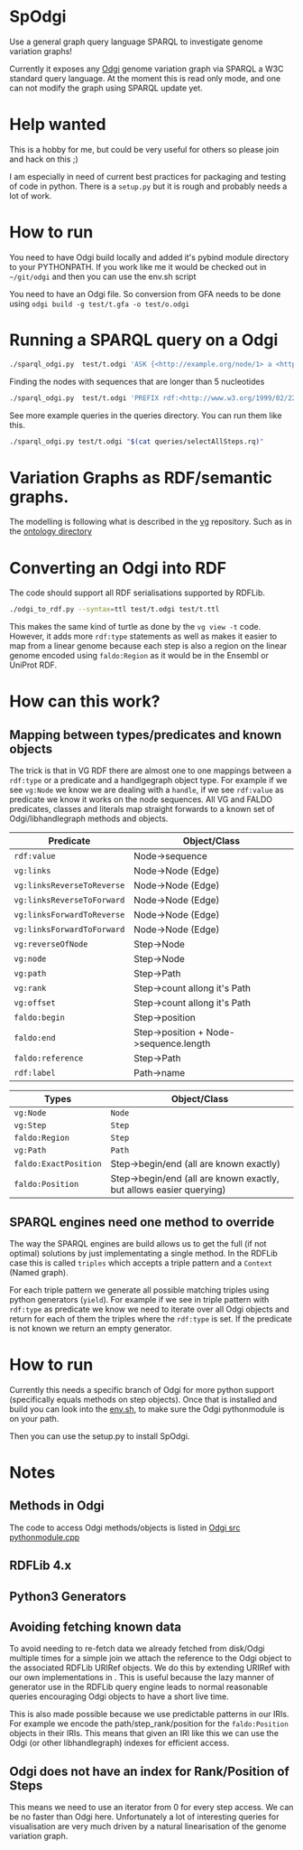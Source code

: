 # SpOdgi
Use a general graph query language SPARQL to investigate genome variation graphs!

Currently it exposes any [Odgi](https://github.com/vgteam/odgi) genome variation graph via SPARQL a W3C standard query language. At the moment this is read only mode, and one can not modify the graph using SPARQL update yet.

# Help wanted

This is a hobby for me, but could be very useful for others so please join and hack on this ;)

I am especially in need of current best practices for packaging and testing of code in python. There is a `setup.py` but it is rough and probably needs a lot of work.

# How to run

You need to have Odgi build locally and added it's pybind module directory to your PYTHONPATH. If you work like me it would be checked out in `~/git/odgi` and then you can use the env.sh script

You need to have an Odgi file. So conversion from GFA
needs to be done using `odgi build -g test/t.gfa -o test/o.odgi`

# Running a SPARQL query on a Odgi

```bash
./sparql_odgi.py  test/t.odgi 'ASK {<http://example.org/node/1> a <http://biohackathon.org/resource/vg#Node>}'
```

Finding the nodes with sequences that are longer than 5 nucleotides

```bash
./sparql_odgi.py  test/t.odgi 'PREFIX rdf:<http://www.w3.org/1999/02/22-rdf-syntax-ns#> SELECT ?seq WHERE {?x rdf:value ?seq . FILTER(strlen(?seq) >5)}'

```
See more example queries in the queries directory. You can run them like this.

```bash
./sparql_odgi.py test/t.odgi "$(cat queries/selectAllSteps.rq)"
```

# Variation Graphs as RDF/semantic graphs.

The modelling is following what is described in the [vg](/vgteam/vg) repository. 
Such as in the [ontology directory](/vgteam/vg/tree/master/ontology)

# Converting an Odgi into RDF

The code should support all RDF serialisations supported by RDFLib.

```bash
./odgi_to_rdf.py --syntax=ttl test/t.odgi test/t.ttl
```
This makes the same kind of turtle as done by the `vg view -t` code.
However, it adds more `rdf:type` statements as well as makes it easier to map from a linear genome because each step is also a region on the linear genome encoded using `faldo:Region` as it  would be in the Ensembl or UniProt RDF.

# How can this work?

## Mapping between types/predicates and known objects

The trick is that in VG RDF there are almost one to one mappings between a `rdf:type` or a predicate and a handlgegraph object type. For example if we see `vg:Node` we know we are dealing with a `handle`, if we see `rdf:value` as predicate we know it works on the node sequences. All VG and FALDO predicates, classes and literals map straight forwards to a known set of Odgi/libhandlegraph methods and objects.

| Predicate | Object/Class |
|--------------|-----------------|
| `rdf:value` | Node->sequence |
| `vg:links` | Node->Node (Edge) |
| `vg:linksReverseToReverse` | Node->Node (Edge) |
| `vg:linksReverseToForward` | Node->Node (Edge) |
| `vg:linksForwardToReverse` | Node->Node (Edge) |
| `vg:linksForwardToForward` | Node->Node (Edge) |
| `vg:reverseOfNode` | Step->Node |
| `vg:node` | Step->Node |
| `vg:path` | Step->Path |
| `vg:rank` | Step->count allong it's Path |
| `vg:offset` | Step->count allong it's Path |
| `faldo:begin` | Step->position |
| `faldo:end` | Step->position + Node->sequence.length|
| `faldo:reference` | Step->Path |
| `rdf:label` | Path->name |

| Types | Object/Class |
|----------|----------|
| `vg:Node` | `Node` |
| `vg:Step` | `Step` |
| `faldo:Region` | `Step` |
| `vg:Path` | `Path` |
| `faldo:ExactPosition` | Step->begin/end (all are known exactly) |
| `faldo:Position` | Step->begin/end (all are known exactly, but allows easier querying) |

## SPARQL engines need one method to override

The way the SPARQL engines are build allows us to get the full (if not optimal) solutions by just implementating a single method. In the RDFLib case this is called `triples` which accepts a triple pattern and a `Context` (Named graph).

For each triple pattern we generate all possible matching triples using python generators (`yield`). For example if we see in triple pattern with `rdf:type` as predicate we know we need to iterate over all Odgi objects and return for each of them the triples where the `rdf:type` is set. If the predicate is not known we return an empty generator.



# How to run

Currently this needs a specific branch of Odgi for more python support (specifically equals methods on step objects).
Once that is installed and build you can look into the [env.sh](/spodgi/blob/master/env.sh), to make sure the Odgi pythonmodule is on your path.

Then you can use the setup.py to install SpOdgi.

# Notes

## Methods in Odgi

The code to access Odgi methods/objects is listed in [Odgi src pythonmodule.cpp](https://github.com/vgteam/odgi/blob/master/src/pythonmodule.cpp)

## RDFLib 4.x

## Python3 Generators

## Avoiding fetching known data

To avoid needing to re-fetch data we already fetched from disk/Odgi multiple times for a simple join we attach the reference to the Odgi object to the associated RDFLib URIRef objects.
We do this by extending URIRef with our own implementations in [](/spodgi/blob/master/spodgi/terms.py).
This is useful because the lazy manner of generator use in the RDFLib query engine leads to normal reasonable queries encouraging Odgi objects to have a short live time.

This is also made possible because we use predictable patterns in our IRIs. For example we encode the path/step_rank/position for the `faldo:Position` objects in their IRIs. This means that given an IRI like this we can use the Odgi (or other libhandlegraph) indexes for efficient access.

## Odgi does not have an index for Rank/Position of Steps

This means we need to use an iterator from 0 for every step access. We can be no faster than Odgi here.
Unfortunately a lot of interesting queries for visualisation are very much driven by a natural linearisation of the genome variation graph.
